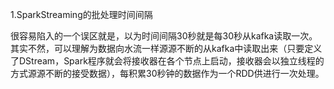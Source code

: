 1.SparkStreaming的批处理时间间隔

很容易陷入的一个误区就是，以为时间间隔30秒就是每30秒从kafka读取一次。其实不然，可以理解为数据向水流一样源源不断的从kafka中读取出来（只要定义了DStream，Spark程序就会将接收器在各个节点上启动，接收器会以独立线程的方式源源不断的接受数据），每积累30秒钟的数据作为一个RDD供进行一次处理。